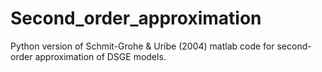 Second_order_approximation
==========================

Python version of Schmit-Grohe &amp; Uribe (2004) matlab code for second-order approximation of DSGE models.
